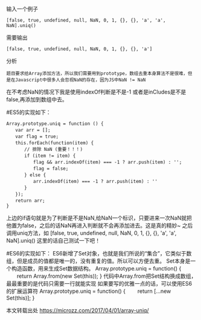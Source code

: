 输入一个例子

	[false, true, undefined, null, NaN, 0, 1, {}, {}, 'a', 'a', NaN].uniq()

需要输出

	[false, true, undefined, null, NaN, 0, 1, {}, {}, 'a']

分析

	题目要求给Array添加方法，所以我们需要用到prototype，数组去重本身算法不是很难，但是在Javascript中很多人会忽视NaN的存在，因为JS中NaN != NaN

在不考虑NaN的情况下我是使用indexOf判断是不是-1 或者是inCludes是不是false,再添加到数组中去。 

#ES5的实现如下：

    Array.prototype.uniq = function () {
    　　var arr = [];
    　　var flag = true;
    　　this.forEach(function(item) {
    　　　　// 排除 NaN (重要！！！)
    　　　　if (item != item) {
    　　　　　　flag && arr.indexOf(item) === -1 ? arr.push(item) : '';
    　　　　　　flag = false;
    　　　　} else {
    　　　　　　arr.indexOf(item) === -1 ? arr.push(item) : ''
    　　　　}
    　　});
    　　return arr;
    }
上边的if语句就是为了判断是不是NaN,给NaN一个标识，只要进来一次NaN就把他置为false，之后的话NaN再进入判断就不会再添加进去。这是真的精妙~
之后调用uniq方法，如
[false, true, undefined, null, NaN, 0, 1, {}, {}, 'a', 'a', NaN].uniq()
这里的话自己测试一下吧！
 
#ES6的实现如下：
ES6新增了Set对象，也就是我们所说的“集合”，它类似于数组，但是成员的值都是唯一的，没有重复的值。所以可以方便去重。
Set本身是一个构造函数，用来生成Set数据结构。
    Array.prototype.uniq = function() {
    　　return Array.from(new Set(this));
    }
代码中Array.from把Set结构换成数组，最最重要的是代码只需要一行就能实现
如果要写的优雅一点的话，可以使用ES6的扩展运算符
    Array.prototype.uniq = function() {
    　　return [...new Set(this)];
    }
 
 
本文转载出处 https://microzz.com/2017/04/01/array-uniq/ 
